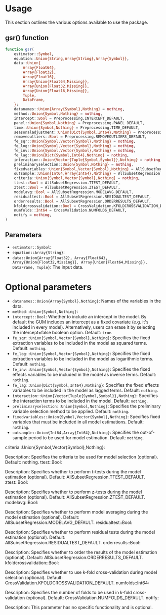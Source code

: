 # Usage

This section outlines the various options available to use the package.

## gsr() function

```julia
function gsr(
    estimator::Symbol,
    equation::Union{String,Array{String},Array{Symbol}},
    data::Union{
        Array{Float64},
        Array{Float32},
        Array{Float16},
        Array{Union{Float64,Missing}},
        Array{Union{Float32,Missing}},
        Array{Union{Float16,Missing}},
        Tuple,
        DataFrame,
    };
    datanames::Union{Array{Symbol},Nothing} = nothing,
    method::Union{Symbol,Nothing} = nothing,
    intercept::Bool = Preprocessing.INTERCEPT_DEFAULT,
    panel::Union{Symbol,Nothing} = Preprocessing.PANEL_DEFAULT,
    time::Union{Symbol,Nothing} = Preprocessing.TIME_DEFAULT,
    seasonaladjustment::Union{Dict{Symbol,Int64},Nothing} = Preprocessing.SEASONALADJUSTMENT_DEFAULT,
    removeoutliers::Bool = Preprocessing.REMOVEOUTLIERS_DEFAULT,
    fe_sqr::Union{Symbol,Vector{Symbol},Nothing} = nothing,
    fe_log::Union{Symbol,Vector{Symbol},Nothing} = nothing,
    fe_inv::Union{Symbol,Vector{Symbol},Nothing} = nothing,
    fe_lag::Union{Dict{Symbol,Int64},Nothing} = nothing,
    interaction::Union{Vector{Tuple{Symbol,Symbol}},Nothing} = nothing,
    preliminaryselection::Union{Symbol,Nothing} = nothing,
    fixedvariables::Union{Symbol,Vector{Symbol},Nothing} = AllSubsetRegression.FIXEDVARIABLES_DEFAULT,
    outsample::Union{Int64,Array{Int64},Nothing} = AllSubsetRegression.OUTSAMPLE_DEFAULT, # NOTE: Array posición de la observación
    criteria::Union{Symbol,Vector{Symbol},Nothing} = nothing,
    ttest::Bool = AllSubsetRegression.TTEST_DEFAULT,
    ztest::Bool = AllSubsetRegression.ZTEST_DEFAULT,
    modelavg::Bool = AllSubsetRegression.MODELAVG_DEFAULT,
    residualtest::Bool = AllSubsetRegression.RESIDUALTEST_DEFAULT,
    orderresults::Bool = AllSubsetRegression.ORDERRESULTS_DEFAULT,
    kfoldcrossvalidation::Bool = CrossValidation.KFOLDCROSSVALIDATION_DEFAULT,
    numfolds::Int64 = CrossValidation.NUMFOLDS_DEFAULT,
    notify = nothing,
)
```

## Parameters
- `estimator::Symbol`: 
- `equation::Array{String}`:
- `data::Union{Array{Float32}, Array{Float64}, Array{Union{Float32,Missing}}, Array{Union{Float64,Missing}}, DataFrame, Tuple}`: The input data.
  
# Optional parameters
- `datanames::Union{Array{Symbol},Nothing}`: Names of the variables in the data.
- `method::Union{Symbol,Nothing}`: 
- `intercept::Bool`: Whether to include an intercept in the model. By default the GUM includes an intercept as a fixed covariate (e.g. it's included in every model). Alternatively, users can erase it by selecting the intercept=false boolean option. Default: `true`.
- `fe_sqr::Union{Symbol,Vector{Symbol},Nothing}`: Specifies the fixed extraction variables to be included in the model as squared terms. Default: `nothing`.
- `fe_log::Union{Symbol,Vector{Symbol},Nothing}`: Specifies the fixed extraction variables to be included in the model as logarithmic terms. Default: `nothing`.
- `fe_inv::Union{Symbol,Vector{Symbol},Nothing}`: Specifies the fixed effects variables to be included in the model as inverse terms. Default: `nothing`.
- `fe_lag::Union{Dict{Symbol,Int64},Nothing}`: Specifies the fixed effects variables to be included in the model as lagged terms. Default: `nothing`.
- `interaction::Union{Vector{Tuple{Symbol,Symbol}},Nothing}`: Specifies the interaction terms to be included in the model. Default: `nothing`.
- `preliminaryselection::Union{Symbol,Nothing}`: Specifies the preliminary variable selection method to be applied. Default: `nothing`.
- `fixedvariables::Union{Symbol,Vector{Symbol},Nothing}`: Specifies fixed variables that must be included in all model estimations. Default: `nothing`.
- `outsample::Union{Int64,Array{Int64},Nothing}`: Specifies the out-of-sample period to be used for model estimation. Default: `nothing`.

criteria::Union{Symbol,Vector{Symbol},Nothing}:

Description: Specifies the criteria to be used for model selection (optional).
Default: nothing.
ttest::Bool:

Description: Specifies whether to perform t-tests during the model estimation (optional).
Default: AllSubsetRegression.TTEST_DEFAULT.
ztest::Bool:

Description: Specifies whether to perform z-tests during the model estimation (optional).
Default: AllSubsetRegression.ZTEST_DEFAULT.
modelavg::Bool:

Description: Specifies whether to perform model averaging during the model estimation (optional).
Default: AllSubsetRegression.MODELAVG_DEFAULT.
residualtest::Bool:

Description: Specifies whether to perform residual tests during the model estimation (optional).
Default: AllSubsetRegression.RESIDUALTEST_DEFAULT.
orderresults::Bool:

Description: Specifies whether to order the results of the model estimation (optional).
Default: AllSubsetRegression.ORDERRESULTS_DEFAULT.
kfoldcrossvalidation::Bool:

Description: Specifies whether to use k-fold cross-validation during model selection (optional).
Default: CrossValidation.KFOLDCROSSVALIDATION_DEFAULT.
numfolds::Int64:

Description: Specifies the number of folds to be used in k-fold cross-validation (optional).
Default: CrossValidation.NUMFOLDS_DEFAULT.
notify:

Description: This parameter has no specific functionality and is optional.